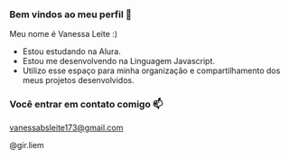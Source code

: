### Bem vindos ao meu perfil 🌸

Meu nome é Vanessa Leite :)

- Estou estudando na Alura.
- Estou me desenvolvendo na Linguagem Javascript.
- Utilizo esse espaço para minha organização e compartilhamento dos meus projetos desenvolvidos.

### Você entrar em contato comigo 📫

vanessabsleite173@gmail.com 

@gir.liem
